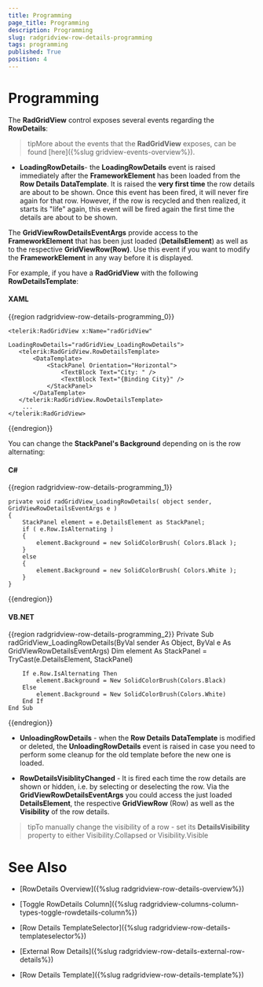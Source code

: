 ```yaml
---
title: Programming
page_title: Programming
description: Programming
slug: radgridview-row-details-programming
tags: programming
published: True
position: 4
---
```


# Programming

The __RadGridView__ control exposes several events regarding the __RowDetails__:

>tipMore about the events that the __RadGridView__ exposes, can be found [here]({%slug gridview-events-overview%}).

* __LoadingRowDetails__- the __LoadingRowDetails__ event is raised immediately after the __FrameworkElement__ has been loaded from the __Row Details DataTemplate__. It is raised the __very first time__ the row details are about to be shown. Once this event has been fired, it will never fire again for that row. However, if the row is recycled and then realized, it starts its "life" again, this event will be fired again the first time the details are about to be shown.

The __GridViewRowDetailsEventArgs__ provide access to the __FrameworkElement__ that has been just loaded (__DetailsElement__) as well as to the respective __GridViewRow(Row)__. Use this event if you want to modify the __FrameworkElement__ in any way before it is displayed.

For example, if you have a __RadGridView__ with the following __RowDetailsTemplate__:

#### __XAML__

{{region radgridview-row-details-programming_0}}

	<telerik:RadGridView x:Name="radGridView"
	                     LoadingRowDetails="radGridView_LoadingRowDetails">
	   <telerik:RadGridView.RowDetailsTemplate>
	       <DataTemplate>
	           <StackPanel Orientation="Horizontal">
	               <TextBlock Text="City: " />
	               <TextBlock Text="{Binding City}" />
	           </StackPanel>
	       </DataTemplate>
	   </telerik:RadGridView.RowDetailsTemplate>
	    ...
	</telerik:RadGridView>
{{endregion}}

You can change the __StackPanel's Background__ depending on is the row alternating:

#### __C#__

{{region radgridview-row-details-programming_1}}

	private void radGridView_LoadingRowDetails( object sender, GridViewRowDetailsEventArgs e )
	{
	    StackPanel element = e.DetailsElement as StackPanel;
	    if ( e.Row.IsAlternating )
	    {
	        element.Background = new SolidColorBrush( Colors.Black );
	    }
	    else
	    {
	        element.Background = new SolidColorBrush( Colors.White );
	    }
	}
{{endregion}}

#### __VB.NET__

{{region radgridview-row-details-programming_2}}
	Private Sub radGridView_LoadingRowDetails(ByVal sender As Object, ByVal e As GridViewRowDetailsEventArgs)
	    Dim element As StackPanel = TryCast(e.DetailsElement, StackPanel)
	
	    If e.Row.IsAlternating Then
	        element.Background = New SolidColorBrush(Colors.Black)
	    Else
	        element.Background = New SolidColorBrush(Colors.White)
	    End If
	End Sub
{{endregion}}

* __UnloadingRowDetails__ - when the __Row Details DataTemplate__ is modified or deleted, the __UnloadingRowDetails__ event is raised in case you need to perform some cleanup for the old template before the new one is loaded.

* __RowDetailsVisiblityChanged__ - It is fired each time the row details are shown or hidden, i.e. by selecting or deselecting the row. Via the __GridViewRowDetailsEventArgs__ you could access the just loaded __DetailsElement__, the respective __GridViewRow__ (Row) as well as the __Visibility__ of the row details. 

>tipTo manually change the visibility of a row - set its __DetailsVisibility__ property to either Visibility.Collapsed or Visibility.Visible

# See Also

 * [RowDetails Overview]({%slug radgridview-row-details-overview%})

 * [Toggle RowDetails Column]({%slug radgridview-columns-column-types-toggle-rowdetails-column%})

 * [Row Details TemplateSelector]({%slug radgridview-row-details-templateselector%})

 * [External Row Details]({%slug radgridview-row-details-external-row-details%})

 * [Row Details Template]({%slug radgridview-row-details-template%})
